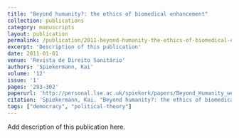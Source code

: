 ```yaml
---
title: "Beyond humanity?: the ethics of biomedical enhancement"
collection: publications
category: manuscripts
layout: publication
permalink: /publication/2011-beyond-humanity-the-ethics-of-biomedical-enhanceme
excerpt: 'Description of this publication'
date: 2011-01-01
venue: 'Revista de Direito Sanitário'
authors: 'Spiekermann, Kai'
volume: '12'
issue: '1'
pages: '293–302'
paperurl: 'http://personal.lse.ac.uk/spiekerk/papers/Beyond_Humanity_web.pdf'
citation: 'Spiekermann, Kai. "Beyond humanity?: the ethics of biomedical enhancement." <em>Revista de Direito Sanitário</em> 12, no. 1 (2011): 293–302.'
tags: ["democracy", "political-theory"]
---
```


Add description of this publication here.